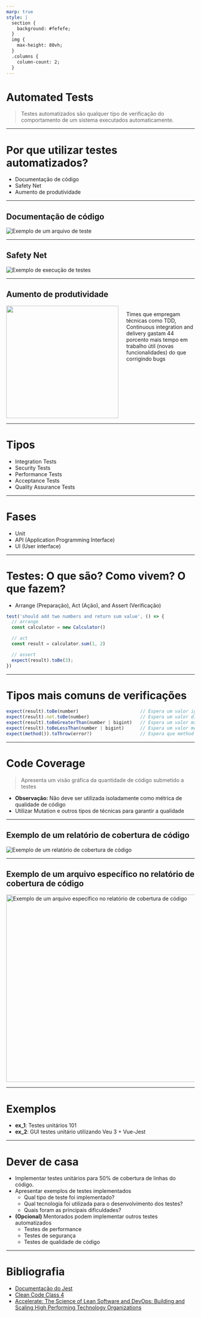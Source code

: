 ```yaml
---
marp: true
style: |
  section {
    background: #fefefe;
  }
  img {
    max-height: 80vh;
  }
  .columns {
    column-count: 2;
  }
---
```


# Automated Tests

> Testes automatizados são qualquer tipo de verificação do comportamento de um sistema executados automaticamente.

---

# Por que utilizar testes automatizados?

- Documentação de código
- Safety Net
- Aumento de produtividade

---

## Documentação de código

![Exemplo de um arquivo de teste](imgs/documentation_by_tests_example.png)

---

## Safety Net

![Exemplo de execução de testes](imgs/safety_net_example.png)

---

## Aumento de produtividade

<div class="columns">
<img style="width: 300px" src="imgs/accelerate_book_cover.png" />
<p>Times que empregam técnicas como TDD, Continuous integration and delivery gastam 44 porcento mais tempo em trabalho útil (novas funcionalidades) do que corrigindo bugs</p>
</div>

---

# Tipos

- Integration Tests
- Security Tests
- Performance Tests
- Acceptance Tests
- Quality Assurance Tests

---

# Fases

- Unit
- API (Application Programming Interface)
- UI (User interface)

---

# Testes: O que são? Como vivem? O que fazem?

- Arrange (Preparação), Act (Ação), and Assert (Verificação)

```js
test('should add two numbers and return sum value', () => {
  // arrange
  const calculator = new Calculator()

  // act
  const result = calculator.sum(1, 2)

  // assert
  expect(result).toBe(3);
})
```

---

# Tipos mais comuns de verificações

```js
expect(result).toBe(number)                       // Espera um valor igual
expect(result).not.toBe(number)                   // Espera um valor diferente
expect(result).toBeGreaterThan(number | bigint)   // Espera um valor maior
expect(result).toBeLessThan(number | bigint)      // Espera um valor menor
expect(method()).toThrow(error?)                  // Espera que method lance uma exceção
```

---

# Code Coverage

> Apresenta um visão gráfica da quantidade de código submetido a testes
  
- **Observação:** Não deve ser utilizada isoladamente como métrica de qualidade de código
- Utilizar Mutation e outros tipos de técnicas para garantir a qualidade

---

## Exemplo de um relatório de cobertura de código

![Exemplo de um relatório de cobertura de código](imgs/code_coverage.png)

---

## Exemplo de um arquivo específico no relatório de cobertura de código

<img height="500" width="800" src="imgs/code_coverage_file.png" alt="Exemplo de um arquivo específico no relatório de cobertura de código" />

--- 

# Exemplos

- **ex_1**: Testes unitários 101
- **ex_2**: GUI testes unitário utilizando Veu 3 + Vue-Jest

---

# Dever de casa

- Implementar testes unitários para 50% de cobertura de linhas do código.
- Apresentar exemplos de testes implementados
  - Qual tipo de teste foi implementado?
  - Qual tecnologia foi utilizada para o desenvolvimento dos testes?
  - Quais foram as principais dificuldades?
- **(Opcional)** Mentorados podem implementar outros testes automatizados
  - Testes de performance
  - Testes de segurança
  - Testes de qualidade de código

---

# Bibliografia

- [Documentação do Jest](https://jestjs.io/)
- [Clean Code Class 4](https://www.youtube.com/watch?v=58jGpV2Cg50&list=PLmmYSbUCWJ4x1GO839azG_BBw8rkh-zOj&index=5)
- [Accelerate: The Science of Lean Software and DevOps: Building and Scaling High Performing Technology Organizations](https://www.amazon.com/Accelerate-Software-Performing-Technology-Organizations/dp/1942788339)
